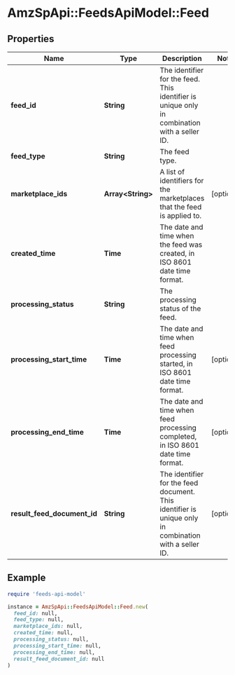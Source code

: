 # AmzSpApi::FeedsApiModel::Feed

## Properties

| Name | Type | Description | Notes |
| ---- | ---- | ----------- | ----- |
| **feed_id** | **String** | The identifier for the feed. This identifier is unique only in combination with a seller ID. |  |
| **feed_type** | **String** | The feed type. |  |
| **marketplace_ids** | **Array&lt;String&gt;** | A list of identifiers for the marketplaces that the feed is applied to. | [optional] |
| **created_time** | **Time** | The date and time when the feed was created, in ISO 8601 date time format. |  |
| **processing_status** | **String** | The processing status of the feed. |  |
| **processing_start_time** | **Time** | The date and time when feed processing started, in ISO 8601 date time format. | [optional] |
| **processing_end_time** | **Time** | The date and time when feed processing completed, in ISO 8601 date time format. | [optional] |
| **result_feed_document_id** | **String** | The identifier for the feed document. This identifier is unique only in combination with a seller ID. | [optional] |

## Example

```ruby
require 'feeds-api-model'

instance = AmzSpApi::FeedsApiModel::Feed.new(
  feed_id: null,
  feed_type: null,
  marketplace_ids: null,
  created_time: null,
  processing_status: null,
  processing_start_time: null,
  processing_end_time: null,
  result_feed_document_id: null
)
```

